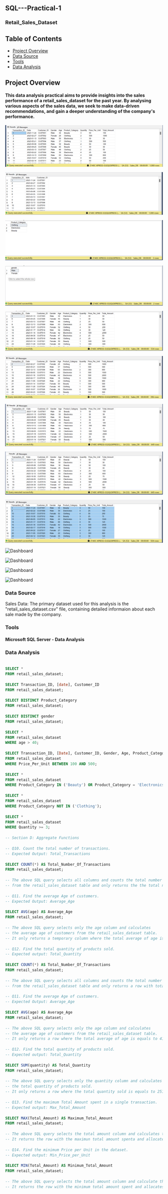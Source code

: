 ## SQL---Practical-1
### Retail_Sales_Dataset

## Table of Contents

  - [Project Overview](#project-overview)
  - [Data Source](#data-source)
  - [Tools](tools)
  - [Data Analysis](#data-analysis)
    
## Project Overview

#### This data analysis practical aims to provide insights into the sales performance of a retail_sales_dataset for the past year. By analysing various aspects of the sales data, we seek to make data-driven recommendations, and gain a deeper understanding of the company's performance. 

![Dashboard](retail_sales_Q1.png)

![Dashboard](retail_sales_Q2.png)

![Dashboard](retail_sales_Q3.png)

![Dashboard](retail_sales_Q4.png)

![Dashboard](retail_sales_Q5.png)

![Dashboard](retail_sales_Q6.png)

![Dashboard](retail_sales_Q7.png)

![Dashboard](retail_sales_Q8.png)

![Dashboard](retail_sales_Q9.png)

![Dashboard](retail_sales_11.png)

![Dashboard](retail_sales_12.png)

![Dashboard](retail_sales_13.png)

![Dashboard](retail_sales_14.png)
### Data Source

Sales Data: The primary dataset used for this analysis is the "retail_sales_dataset.csv" file, containing detailed informaion about each sale made by the company.

### Tools

#### Microsoft SQL Server - Data Analysis

### Data Analysis

```SQL

SELECT *
FROM retail_sales_dataset;

SELECT Transaction_ID, [date], Customer_ID
FROM retail_sales_dataset;

SELECT DISTINCT Product_Category
FROM retail_sales_dataset;

SELECT DISTINCT gender
FROM retail_sales_dataset;

SELECT *
FROM retail_sales_dataset
WHERE age > 40;

SELECT Transaction_ID, [Date], Customer_ID, Gender, Age, Product_Category, Quantity, Price_Per_Unit, Total_Amount
FROM retail_sales_dataset
WHERE Price_Per_Unit BETWEEN 100 AND 500;

SELECT *
FROM retail_sales_dataset
WHERE Product_Category IN ('Beauty') OR Product_Category = 'Electronics';

SELECT *
FROM retail_sales_dataset
WHERE Product_Category NOT IN ('Clothing');

SELECT *
FROM retail_sales_dataset
WHERE Quantity >= 3;

-- Section D: Aggregate Functions

-- Q10. Count the total number of transactions. 
-- Expected Output: Total_Transactions

SELECT COUNT(*) AS Total_Number_Of_Transactions
FROM retail_sales_dataset;

-- The above SQL query selects all columns and counts the total number of transactions 
-- from the retail_sales_dataset table and only returns the the total number of rows. 

-- Q11. Find the average Age of customers. 
-- Expected Output: Average_Age

SELECT AVG(age) AS Average_Age
FROM retail_sales_dataset;

-- The above SQL query selects only the age column and calculates
-- the average age of customers from the retail_sales_dataset table.
-- It only returns a temporary column where the total average of age is equals to 41.

-- Q12. Find the total quantity of products sold. 
-- Expected output: Total_Quantity

SELECT COUNT(*) AS Total_Number_Of_Transactions
FROM retail_sales_dataset;

-- The above SQL query selects all columns and counts the total number of transactions 
-- from the retail_sales_dataset table and only returns a row with total number of transactions. 

-- Q11. Find the average Age of customers. 
-- Expected Output: Average_Age

SELECT AVG(age) AS Average_Age
FROM retail_sales_dataset;

-- The above SQL query selects only the age column and calculates
-- the average age of customers from the retail_sales_dataset table.
-- It only returns a row where the total average of age is equals to 41.

-- Q12. Find the total quantity of products sold. 
-- Expected output: Total_Quantity

SELECT SUM(quantity) AS Total_Quantity
FROM retail_sales_dataset;

-- The above SQL query selects only the quantity column and calculates
-- the total quantity of products sold.
-- It only returns a row where the total quantity sold is equals to 2514 and allocates it to the temporary column.

-- Q13. Find the maximum Total Amount spent in a single transaction. 
-- Expected output: Max_Total_Amount

SELECT MAX(Total_Amount) AS Maximum_Total_Amount
FROM retail_sales_dataset;

-- The above SQL query selects the total amount column and calculates the maximum total amount.
-- It returns the row with the maximun total amount spenta and allocates it to the temporary column.

-- Q14. Find the minimum Price per Unit in the dataset. 
-- Expected output: Min_Price_per_Unit

SELECT MIN(Total_Amount) AS Minimum_Total_Amount
FROM retail_sales_dataset;

-- The above SQL query selects the total amount column and calculate the minimum total amount.
-- It returns the row with the minimum total amount spent and allocates it to the temporary column.

```

